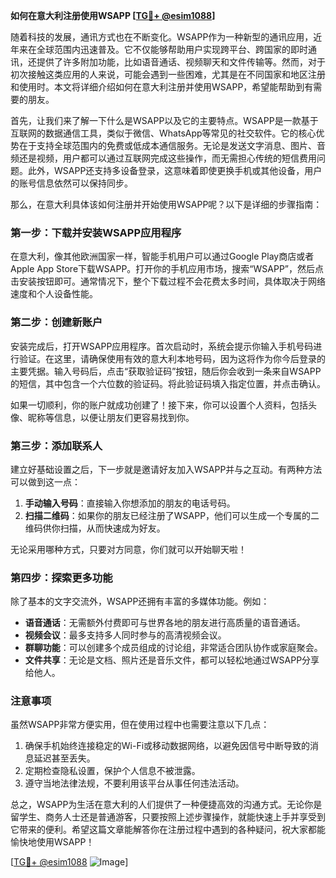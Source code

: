 **如何在意大利注册使用WSAPP [[TG💪+ @esim1088](https://t.me/s/esim1088)]**

随着科技的发展，通讯方式也在不断变化。WSAPP作为一种新型的通讯应用，近年来在全球范围内迅速普及。它不仅能够帮助用户实现跨平台、跨国家的即时通讯，还提供了许多附加功能，比如语音通话、视频聊天和文件传输等。然而，对于初次接触这类应用的人来说，可能会遇到一些困难，尤其是在不同国家和地区注册和使用时。本文将详细介绍如何在意大利注册并使用WSAPP，希望能帮助到有需要的朋友。

首先，让我们来了解一下什么是WSAPP以及它的主要特点。WSAPP是一款基于互联网的数据通信工具，类似于微信、WhatsApp等常见的社交软件。它的核心优势在于支持全球范围内的免费或低成本通信服务。无论是发送文字消息、图片、音频还是视频，用户都可以通过互联网完成这些操作，而无需担心传统的短信费用问题。此外，WSAPP还支持多设备登录，这意味着即使更换手机或其他设备，用户的账号信息依然可以保持同步。

那么，在意大利具体该如何注册并开始使用WSAPP呢？以下是详细的步骤指南：

### 第一步：下载并安装WSAPP应用程序

在意大利，像其他欧洲国家一样，智能手机用户可以通过Google Play商店或者Apple App Store下载WSAPP。打开你的手机应用市场，搜索“WSAPP”，然后点击安装按钮即可。通常情况下，整个下载过程不会花费太多时间，具体取决于网络速度和个人设备性能。

### 第二步：创建新账户

安装完成后，打开WSAPP应用程序。首次启动时，系统会提示你输入手机号码进行验证。在这里，请确保使用有效的意大利本地号码，因为这将作为你今后登录的主要凭据。输入号码后，点击“获取验证码”按钮，随后你会收到一条来自WSAPP的短信，其中包含一个六位数的验证码。将此验证码填入指定位置，并点击确认。

如果一切顺利，你的账户就成功创建了！接下来，你可以设置个人资料，包括头像、昵称等信息，以便让朋友们更容易找到你。

### 第三步：添加联系人

建立好基础设置之后，下一步就是邀请好友加入WSAPP并与之互动。有两种方法可以做到这一点：

1. **手动输入号码**：直接输入你想添加的朋友的电话号码。
2. **扫描二维码**：如果你的朋友已经注册了WSAPP，他们可以生成一个专属的二维码供你扫描，从而快速成为好友。

无论采用哪种方式，只要对方同意，你们就可以开始聊天啦！

### 第四步：探索更多功能

除了基本的文字交流外，WSAPP还拥有丰富的多媒体功能。例如：
- **语音通话**：无需额外付费即可与世界各地的朋友进行高质量的语音通话。
- **视频会议**：最多支持多人同时参与的高清视频会议。
- **群聊功能**：可以创建多个成员组成的讨论组，非常适合团队协作或家庭聚会。
- **文件共享**：无论是文档、照片还是音乐文件，都可以轻松地通过WSAPP分享给他人。

### 注意事项

虽然WSAPP非常方便实用，但在使用过程中也需要注意以下几点：
1. 确保手机始终连接稳定的Wi-Fi或移动数据网络，以避免因信号中断导致的消息延迟甚至丢失。
2. 定期检查隐私设置，保护个人信息不被泄露。
3. 遵守当地法律法规，不要利用该平台从事任何违法活动。

总之，WSAPP为生活在意大利的人们提供了一种便捷高效的沟通方式。无论你是留学生、商务人士还是普通游客，只要按照上述步骤操作，就能快速上手并享受到它带来的便利。希望这篇文章能解答你在注册过程中遇到的各种疑问，祝大家都能愉快地使用WSAPP！

[[TG💪+ @esim1088](https://t.me/s/esim1088) ![Image](https://i.postimg.cc/4NQfJmqS/Snipaste-2025-05-13-00-14-12.png)]